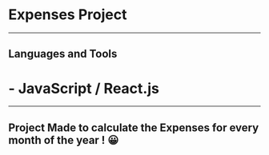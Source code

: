 # Expenses Project

---

## Languages and Tools

# - JavaScript / React.js

---

## Project Made to calculate the Expenses for every month of the year ! 😀

<h1 align="center">
<img src="" />
</h1>
